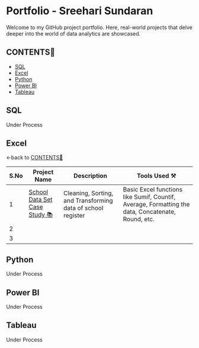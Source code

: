 # Portfolio - Sreehari Sundaran

Welcome to my GitHub project portfolio. Here, real-world projects that delve deeper into the world of data analytics are showcased.

## CONTENTS📝

- [SQL](#sql)
- [Excel](#excel)
- [Python](#python)
- [Power BI](#power-bi)
- [Tableau](#tableau)

## SQL

Under Process

## Excel
<-back to [CONTENTS📝](#contents📝)

| S.No | Project Name | Description | Tools Used ⚒️ |
|------|--------------|-------------|----------------|
| 1 | [School Data Set Case Study 📚](https://github.com/lionheartsss1997/School-Data-Set-Excel-) | Cleaning, Sorting, and Transforming data of school register | Basic Excel functions like Sumif, Countif, Average, Formatting the data, Concatenate, Round, etc. |
| 2 |  |  |  |
| 3 |  |  |  |

## Python

Under Process

## Power BI

Under Process

## Tableau

Under Process
